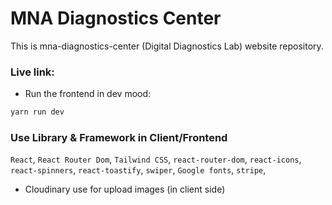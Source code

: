 # MNA Diagnostics Center

This is mna-diagnostics-center (Digital Diagnostics Lab) website repository.

### Live link:

- Run the frontend in dev mood:

```bash
yarn run dev
```

### Use Library & Framework in Client/Frontend

`React`, `React Router Dom`, `Tailwind CSS`, `react-router-dom`, `react-icons`, `react-spinners`, `react-toastify`, `swiper`, `Google fonts`, `stripe`,

- Cloudinary use for upload images (in client side)

